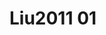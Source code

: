 <a name="material" />

# Liu2011 01
<script type="application/ld+json">
  {
    "@context": "https://schema.org/",
    "@type": "ChemicalSubstance",
    "http://purl.org/dc/terms/conformsTo":
      {
        "@type": "CreativeWork",
        "@id": "https://bioschemas.org/profiles/ChemicalSubstance/0.4-RELEASE/"
      },
    "@id": "https://egonw.github.io/nanowiki/nanowiki82.html#material",
    "name": "Liu2011 01",
    "sameAs": "http://127.0.0.1/mediawiki/index.php/Special:URIResolver/Liu2011_01"
  }
</script>

